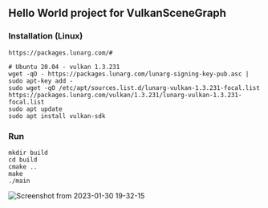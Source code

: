 ## Hello World project for VulkanSceneGraph
  
  
### Installation (Linux)
```
https://packages.lunarg.com/#

# Ubuntu 20.04 - vulkan 1.3.231
wget -qO - https://packages.lunarg.com/lunarg-signing-key-pub.asc | sudo apt-key add -
sudo wget -qO /etc/apt/sources.list.d/lunarg-vulkan-1.3.231-focal.list https://packages.lunarg.com/vulkan/1.3.231/lunarg-vulkan-1.3.231-focal.list
sudo apt update
sudo apt install vulkan-sdk
```
  
### Run
```shell
mkdir build
cd build
cmake ..
make
./main
```

![Screenshot from 2023-01-30 19-32-15](https://user-images.githubusercontent.com/59708022/215564559-bfa68143-a6ce-4f70-bee4-aa4e1d080c20.png)
